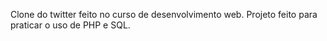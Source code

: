 Clone do twitter feito no curso de desenvolvimento web. Projeto feito para praticar o uso de PHP e SQL.
